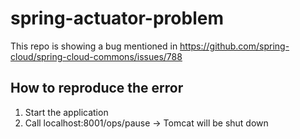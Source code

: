 # spring-actuator-problem

This repo is showing a bug mentioned in https://github.com/spring-cloud/spring-cloud-commons/issues/788

## How to reproduce the error
1. Start the application
1. Call localhost:8001/ops/pause -> Tomcat will be shut down
